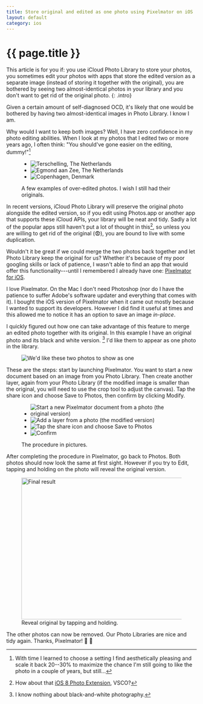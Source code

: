 ```yaml
---
title: Store original and edited as one photo using Pixelmator on iOS
layout: default
category: ios
---
```


# {{ page.title }}

This article is for you if: you use iCloud Photo Library to store your
photos, you sometimes edit your photos with apps that store the edited
version as a separate image (instead of storing it together with the
original), you are bothered by seeing two almost-identical photos in your
library and you don't want to get rid of the original photo.
{: .intro}

Given a certain amount of self-diagnosed OCD, it's likely that one would be
bothered by having two almost-identical images in Photo Library. I know I am.

Why would I want to keep both images? Well, I have zero confidence in my photo
editing abilities. When I look at my photos that I edited two or more years
ago, I often think: "You should've gone easier on the editing, dummy!"[^editing]

<figure class="full-width image-collection">
  <ul>
    <li><img src="/assets{{ page.id }}/over-edit-example-1.jpg" alt="Terschelling, The Netherlands"></li>
    <li><img src="/assets{{ page.id }}/over-edit-example-2.jpg" alt="Egmond aan Zee, The Netherlands"></li>
    <li><img src="/assets{{ page.id }}/over-edit-example-3.jpg" alt="Copenhagen, Denmark"></li>
  </ul>
  <figcaption>
    A few examples of over-edited photos. I wish I still had their originals.
  </figcaption>
</figure>

In recent versions, iCloud Photo Library will preserve the original photo
alongside the edited version, so if you edit using Photos.app or another app
that supports these iCloud APIs, your library will be neat and tidy. Sadly a
lot of the popular apps still haven't put a lot of thought in
this[^vsco-rant], so unless you are willing to get rid of the original
(:fearful:), you are bound to live with some duplication.

Wouldn't it be great if we could merge the two photos back together and let
Photo Library keep the original for us? Whether it's because of my poor
googling skills or lack of patience, I wasn't able to find an app that would
offer this functionality---until I remembered I already have one: [Pixelmator
for iOS][pixelmator-ios].

I love Pixelmator. On the Mac I don't need Photoshop (nor do I have the
patience to suffer Adobe's software updater and everything that comes with
it). I bought the iOS version of Pixelmator when it came out mostly because I
wanted to support its developers. However I did find it useful at times and
this allowed me to notice it has an option to save an image *in-place*.

I quickly figured out how one can take advantage of this feature to merge an
edited photo together with its original. In this example I have an original
photo and its black and white version. [^bw] I'd like them to appear as one
photo in the library.

<figure class="full-width screenshot">
  <img src="/assets/{{ page.id }}/photo-library-start.png" alt="We'd like these two photos to show as one">
</figure>

These are the steps: start by launching Pixelmator. You want to start a new
document based on an image from you Photo Library. Then create another layer,
again from your Photo Library (if the modified image is smaller than the
original, you will need to use the crop tool to adjust the canvas). Tap the
share icon and choose Save to Photos, then confirm by clicking Modify.

<figure class="full-width image-collection screenshot">
  <ul>
    <li><img src="/assets{{ page.id }}/pixelmator-step-1.png" alt="Start a new Pixelmator document from a photo (the original version)"></li>
    <li><img src="/assets{{ page.id }}/pixelmator-step-2.png" alt="Add a layer from a photo (the modified version)"></li>
    <li><img src="/assets{{ page.id }}/pixelmator-step-3.png" alt="Tap the share icon and choose Save to Photos"></li>
    <li><img src="/assets{{ page.id }}/pixelmator-step-4.png" alt="Confirm"></li>
  </ul>
  <figcaption>The procedure in pictures.</figcaption>
</figure>

After completing the procedure in Pixelmator, go back to Photos. Both
photos should now look the same at first sight. However if you try to Edit,
tapping and holding on the photo will reveal the original version.

<figure class="center screenshot">
  <img src="/assets{{ page.id }}/photo-library-final.gif" alt="Final result" width="500" height="375">
  <figcaption>Reveal original by tapping and holding.</figcaption>
</figure>

The other photos can now be removed. Our Photo Libraries are nice and tidy
again. Thanks, Pixelmator! :muscle: :sparkling_heart:

[^editing]: With time I learned to choose a setting I find aesthetically pleasing and scale it back 20--30% to maximize the chance I'm still going to like the photo in a couple of years, but still…
[^vsco-rant]: How about that [iOS 8 Photo Extension][vsco-faq], VSCO?
[^bw]: I know nothing about black-and-white photography.

[vsco-faq]: https://support.vsco.co/hc/en-us/articles/203001254-VSCO-x-iOS-Where-is-the-iOS-8-Photo-Extension-
[pixelmator-ios]: http://www.pixelmator.com/ios/

